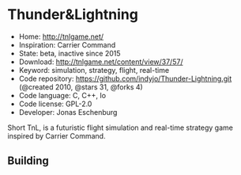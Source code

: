 # Thunder&Lightning

- Home: http://tnlgame.net/
- Inspiration: Carrier Command
- State: beta, inactive since 2015
- Download: http://tnlgame.net/content/view/37/57/
- Keyword: simulation, strategy, flight, real-time
- Code repository: https://github.com/indyjo/Thunder-Lightning.git (@created 2010, @stars 31, @forks 4)
- Code language: C, C++, Io
- Code license: GPL-2.0
- Developer: Jonas Eschenburg

Short TnL, is a futuristic flight simulation and real-time strategy game inspired by Carrier Command.

## Building
